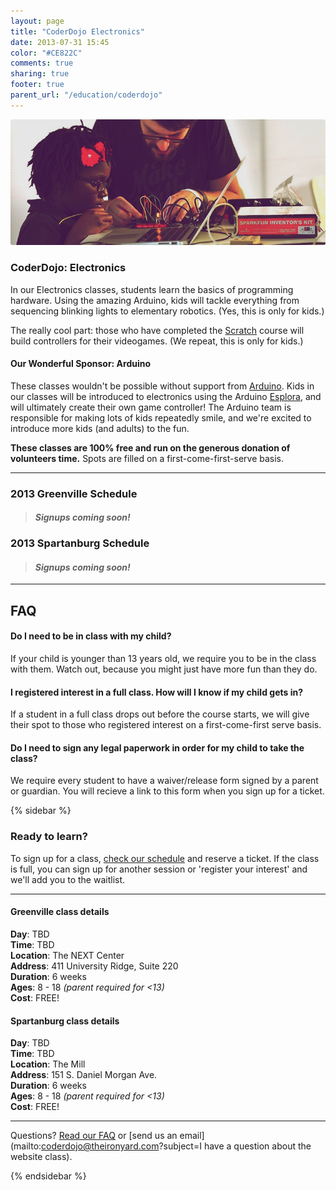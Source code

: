 ```yaml
---
layout: page
title: "CoderDojo Electronics"
date: 2013-07-31 15:45
color: "#CE822C"
comments: true
sharing: true
footer: true
parent_url: "/education/coderdojo"
---
```


<img src="/images/education/coderdojo/coderdojo-electronics-student-teacher.jpg" style="border-radius: 3px;">

### CoderDojo: Electronics

In our Electronics classes, students learn the basics of programming hardware. Using the amazing Arduino, kids will tackle everything from sequencing blinking lights to elementary robotics. (Yes, this is only for kids.)

The really cool part: those who have completed the [Scratch](/education/coderdojo/scratch) course will build controllers for their videogames. (We repeat, this is only for kids.)

#### Our Wonderful Sponsor: Arduino

These classes wouldn't be possible without support from [Arduino](http://www.arduino.cc/). Kids in our classes will be introduced to electronics using the Arduino [Esplora](http://arduino.cc/en/Main/ArduinoBoardEsplora), and will ultimately create their own game controller! The Arduino team is responsible for making lots of kids repeatedly smile, and we're excited to introduce more kids (and adults) to the fun.

**These classes are 100% free and run on the generous donation of volunteers time.** Spots are filled on a first-come-first-serve basis. 

---
<a id="schedule"></a>
### 2013 Greenville Schedule

> #### *Signups coming soon!*

### 2013 Spartanburg Schedule

> #### *Signups coming soon!*

---
<a id="faq"></a>
## FAQ

#### Do I need to be in class with my child?

If your child is younger than 13 years old, we require you to be in the class with them. Watch out, because you might just have more fun than they do. 

#### I registered interest in a full class. How will I know if my child gets in?

If a student in a full class drops out before the course starts, we will give their spot to those who registered interest on a first-come-first serve basis. 

#### Do I need to sign any legal paperwork in order for my child to take the class? 

We require every student to have a waiver/release form signed by a parent or guardian. You will recieve a link to this form when you sign up for a ticket. 

{% sidebar %}

### Ready to learn?

To sign up for a class, [check our schedule](#schedule) and reserve a ticket. If the class is full, you can sign up for another session or 'register your interest' and we'll add you to the waitlist. 

---

#### Greenville class details

**Day**: TBD  
**Time**: TBD  
**Location**: The NEXT Center  
**Address**: 411 University Ridge, Suite 220  
**Duration**: 6 weeks  
**Ages**: 8 - 18 *(parent required for <13)*  
**Cost**: FREE!

#### Spartanburg class details

**Day**: TBD  
**Time**: TBD  
**Location**: The Mill  
**Address**: 151 S. Daniel Morgan Ave.  
**Duration**: 6 weeks  
**Ages**: 8 - 18 *(parent required for <13)*  
**Cost**: FREE!

---

Questions? [Read our FAQ](#faq) or [send us an email](mailto:coderdojo@theironyard.com?subject=I have a question about the website class).

{% endsidebar %}

